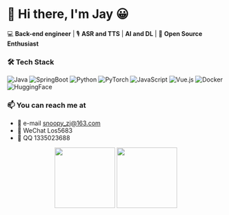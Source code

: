 # 👋 Hi there, I'm Jay 😀

💻 **Back-end engineer** | 🎙 **ASR and TTS** | **AI and DL** | 🚀 **Open Source Enthusiast** 

### 🛠️ Tech Stack
![Java](https://img.shields.io/badge/-Java-007396?logo=openjdk&logoColor=white)
![SpringBoot](https://img.shields.io/badge/-Spring_Boot-6DB33F?logo=springboot&logoColor=white)
![Python](https://img.shields.io/badge/-Python-3776AB?logo=python&logoColor=white)
![PyTorch](https://img.shields.io/badge/-PyTorch-EE4C2C?logo=pytorch&logoColor=white)
![JavaScript](https://img.shields.io/badge/-JavaScript-F7DF1E?logo=javascript&logoColor=black)
![Vue.js](https://img.shields.io/badge/-Vue.js-4FC08D?logo=vuedotjs&logoColor=white)
![Docker](https://img.shields.io/badge/-Docker-2496ED?logo=docker&logoColor=white)
![HuggingFace](https://img.shields.io/badge/-HuggingFace-FFD21F?logo=huggingface&logoColor=black)

### 📫 You can reach me at
- 📧 e-mail snoopy_zj@163.com
- 💬 WeChat Los5683
- 🐧 QQ 1335023688


<div align="center"> 
  <img height="140px" src="https://github-readme-stats.vercel.app/api?username=NefelibataJay&hide_title=true&hide_border=true&show_icons=trueline_height=21" />
  <img height="140px" src="https://github-readme-stats.vercel.app/api/top-langs/?username=NefelibataJay&hide_title=true&hide_border=true&layout=compact&langs_count=6" />
</div>
